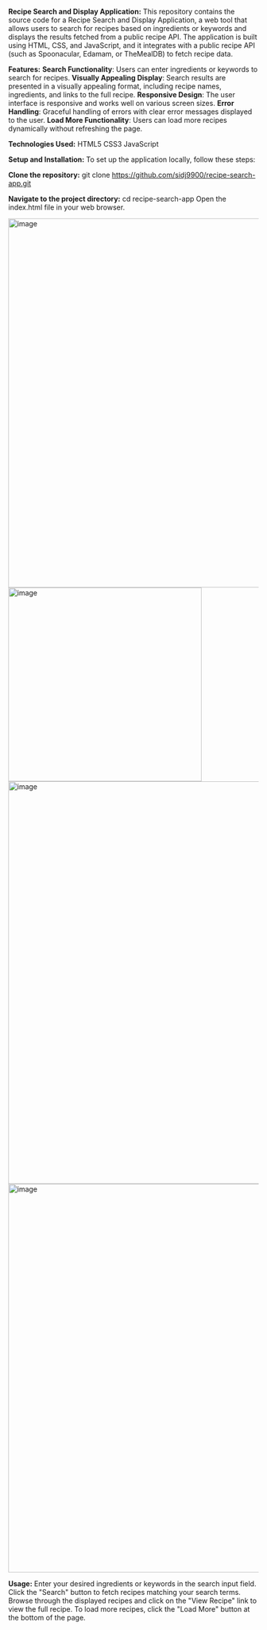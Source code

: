 **Recipe Search and Display Application:**
This repository contains the source code for a Recipe Search and Display Application, a web tool that allows users to search for recipes based on ingredients or keywords and displays the results fetched from a public recipe API. The application is built using HTML, CSS, and JavaScript, and it integrates with a public recipe API (such as Spoonacular, Edamam, or TheMealDB) to fetch recipe data.

**Features:**
**Search Functionality**: Users can enter ingredients or keywords to search for recipes.
**Visually Appealing Display**: Search results are presented in a visually appealing format, including recipe names, ingredients, and links to the full recipe.
**Responsive Design**: The user interface is responsive and works well on various screen sizes.
**Error Handling**: Graceful handling of errors with clear error messages displayed to the user.
**Load More Functionality**: Users can load more recipes dynamically without refreshing the page.

**Technologies Used:**
HTML5
CSS3
JavaScript

**Setup and Installation:**
To set up the application locally, follow these steps: 

  **Clone the repository:**
  git clone https://github.com/sidj9900/recipe-search-app.git 
  
  **Navigate to the project directory:**
  cd recipe-search-app
  Open the index.html file in your web browser.
  
  <img width="741" alt="image" src="https://github.com/sidj9900/recipe-search-app/assets/41987755/27f68468-28ef-43a8-8dfe-c04dd7d70b25">
  <img width="389" alt="image" src="https://github.com/sidj9900/recipe-search-app/assets/41987755/4a37264b-48c2-41f2-bc2a-c55f50561130">
  <img width="808" alt="image" src="https://github.com/sidj9900/recipe-search-app/assets/41987755/436a7413-a73e-4f3c-8eb1-b39ddd426535">
  <img width="780" alt="image" src="https://github.com/sidj9900/recipe-search-app/assets/41987755/0fca9964-a77a-490e-ae06-2b8df4569081">





**Usage:**
Enter your desired ingredients or keywords in the search input field. 
Click the "Search" button to fetch recipes matching your search terms. 
Browse through the displayed recipes and click on the "View Recipe" link to view the full recipe. 
To load more recipes, click the "Load More" button at the bottom of the page.
